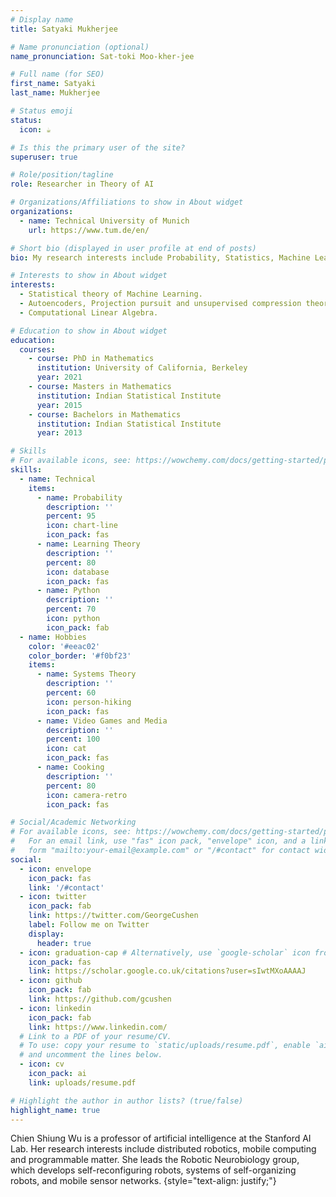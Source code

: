 ```yaml
---
# Display name
title: Satyaki Mukherjee

# Name pronunciation (optional)
name_pronunciation: Sat-toki Moo-kher-jee

# Full name (for SEO)
first_name: Satyaki
last_name: Mukherjee

# Status emoji
status:
  icon: ☕️

# Is this the primary user of the site?
superuser: true

# Role/position/tagline
role: Researcher in Theory of AI

# Organizations/Affiliations to show in About widget
organizations:
  - name: Technical University of Munich
    url: https://www.tum.de/en/

# Short bio (displayed in user profile at end of posts)
bio: My research interests include Probability, Statistics, Machine Learning and Linear Algebra.

# Interests to show in About widget
interests:
  - Statistical theory of Machine Learning.
  - Autoencoders, Projection pursuit and unsupervised compression theories.
  - Computational Linear Algebra.

# Education to show in About widget
education:
  courses:
    - course: PhD in Mathematics
      institution: University of California, Berkeley
      year: 2021
    - course: Masters in Mathematics
      institution: Indian Statistical Institute
      year: 2015
    - course: Bachelors in Mathematics
      institution: Indian Statistical Institute
      year: 2013

# Skills
# For available icons, see: https://wowchemy.com/docs/getting-started/page-builder/#icons
skills:
  - name: Technical
    items:
      - name: Probability
        description: ''
        percent: 95
        icon: chart-line
        icon_pack: fas
      - name: Learning Theory
        description: ''
        percent: 80
        icon: database
        icon_pack: fas
      - name: Python
        description: ''
        percent: 70
        icon: python
        icon_pack: fab
  - name: Hobbies
    color: '#eeac02'
    color_border: '#f0bf23'
    items:
      - name: Systems Theory
        description: ''
        percent: 60
        icon: person-hiking
        icon_pack: fas
      - name: Video Games and Media
        description: ''
        percent: 100
        icon: cat
        icon_pack: fas
      - name: Cooking
        description: ''
        percent: 80
        icon: camera-retro
        icon_pack: fas

# Social/Academic Networking
# For available icons, see: https://wowchemy.com/docs/getting-started/page-builder/#icons
#   For an email link, use "fas" icon pack, "envelope" icon, and a link in the
#   form "mailto:your-email@example.com" or "/#contact" for contact widget.
social:
  - icon: envelope
    icon_pack: fas
    link: '/#contact'
  - icon: twitter
    icon_pack: fab
    link: https://twitter.com/GeorgeCushen
    label: Follow me on Twitter
    display:
      header: true
  - icon: graduation-cap # Alternatively, use `google-scholar` icon from `ai` icon pack
    icon_pack: fas
    link: https://scholar.google.co.uk/citations?user=sIwtMXoAAAAJ
  - icon: github
    icon_pack: fab
    link: https://github.com/gcushen
  - icon: linkedin
    icon_pack: fab
    link: https://www.linkedin.com/
  # Link to a PDF of your resume/CV.
  # To use: copy your resume to `static/uploads/resume.pdf`, enable `ai` icons in `params.yaml`,
  # and uncomment the lines below.
  - icon: cv
    icon_pack: ai
    link: uploads/resume.pdf

# Highlight the author in author lists? (true/false)
highlight_name: true
---
```


Chien Shiung Wu is a professor of artificial intelligence at the Stanford AI Lab. Her research interests include distributed robotics, mobile computing and programmable matter. She leads the Robotic Neurobiology group, which develops self-reconfiguring robots, systems of self-organizing robots, and mobile sensor networks.
{style="text-align: justify;"}
